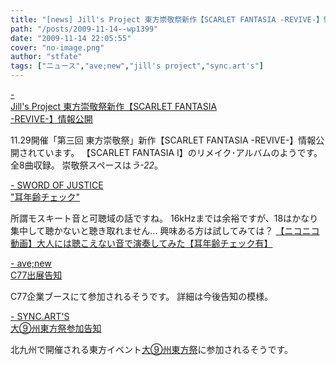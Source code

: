 ```yaml
---
title: "[news] Jill's Project 東方崇敬祭新作【SCARLET FANTASIA -REVIVE-】情報公開"
path: "/posts/2009-11-14--wp1399"
date: "2009-11-14 22:05:55"
cover: "no-image.png"
author: "stfate"
tags: ["ニュース","ave;new","jill's project","sync.art's"]
---
```


<style type="text/css">
<!--
p {white-space: pre-wrap};
-->
</style>

<a  href="http://www5f.biglobe.ne.jp/~kapparecords/index1.html" target="_blank">- Jill's Project 東方崇敬祭新作【SCARLET FANTASIA -REVIVE-】情報公開</a>
<div >11.29開催「第三回 東方崇敬祭」新作【SCARLET FANTASIA -REVIVE-】情報公開されています。
【SCARLET FANTASIA I】のリメイク･アルバムのようです。全8曲収録。
崇敬祭スペースは<em>う-22</em>。</div>

<a  href="http://soj.seesaa.net/" target="_blank">- SWORD OF JUSTICE "耳年齢チェック"</a>
<div ><div >所謂モスキート音と可聴域の話ですね。
16kHzまでは余裕ですが、18はかなり集中して聴かないと聴き取れません…
興味ある方は試してみては？
<script type="text/javascript" src="http://ext.nicovideo.jp/thumb_watch/sm8593268"></script><noscript><a href="http://www.nicovideo.jp/watch/sm8593268">【ニコニコ動画】大人には聴こえない音で演奏してみた【耳年齢チェック有】</a></noscript></div></div>

<a  href="http://www.avenew.jp/" target="_blank">- ave;new C77出展告知</a>
<div >C77企業ブースにて参加されるそうです。
詳細は今後告知の模様。</div>

<a  href="http://syncarts.jp/" target="_blank">- SYNC.ART'S 大⑨州東方祭参加告知</a>
<div >北九州で開催される東方イベント<a href="http://www11.atpages.jp/daikyusyutohosai/">大⑨州東方祭</a>に参加されるそうです。</div>